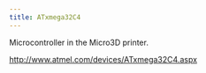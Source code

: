 ```yaml
---
title: ATxmega32C4
---
```

Microcontroller in the Micro3D printer.

http://www.atmel.com/devices/ATxmega32C4.aspx
